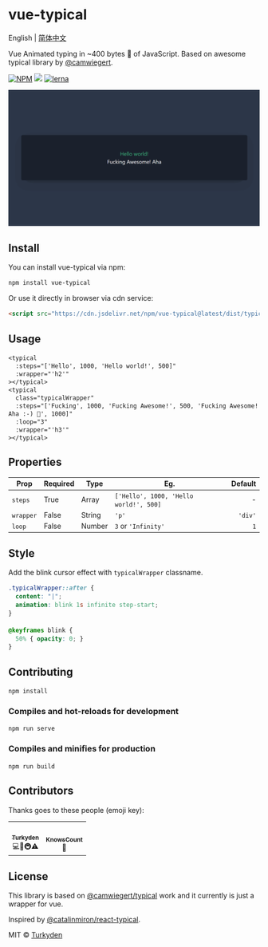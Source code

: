 # vue-typical

English | [简体中文](./README.zh-cn.md) 

Vue Animated typing in ~400 bytes 🐡 of JavaScript. Based on awesome typical library by [@camwiegert](https://github.com/camwiegert/typical).

[![NPM](https://img.shields.io/npm/v/vue-typical.svg)](https://www.npmjs.com/package/react-typical) [![](https://data.jsdelivr.com/v1/package/npm/vue-typical/badge)](https://www.jsdelivr.com/package/npm/vue-typical) [![lerna](https://img.shields.io/badge/maintained%20with-lerna-cc00ff.svg)](https://lerna.js.org/)

[![Vue Typical](./vue-typical.gif)](https://codepen.io/turkyden/pen/abbWPYm)

## Install

You can install vue-typical via npm:

```bash
npm install vue-typical
```

Or use it directly in browser via cdn service:

```html
<script src="https://cdn.jsdelivr.net/npm/vue-typical@latest/dist/typical.umd.min.js"></script>
```

## Usage

``` vue
<typical
  :steps="['Hello', 1000, 'Hello world!', 500]"
  :wrapper="'h2'"
></typical>
<typical
  class="typicalWrapper"
  :steps="['Fucking', 1000, 'Fucking Awesome!', 500, 'Fucking Awesome! Aha :-) 👋', 1000]"
  :loop="3"
  :wrapper="'h3'"
></typical>
```

## Properties

Prop|Required|Type|Eg.| Default |
|--|--|--|--|--:|
|`steps`|True|Array|`['Hello', 1000, 'Hello world!', 500]`| - |
|`wrapper`|False|String|`'p'`|`'div'`
|`loop`|False|Number|`3` or `'Infinity'` |`1`|

## Style

Add the blink cursor effect with `typicalWrapper` classname.

```css
.typicalWrapper::after {
  content: "|";
  animation: blink 1s infinite step-start;
}

@keyframes blink {
  50% { opacity: 0; }
}
```

## Contributing

``` npm
npm install
```

### Compiles and hot-reloads for development

``` npm
npm run serve
```

### Compiles and minifies for production

``` npm
npm run build
```

## Contributors

Thanks goes to these people (emoji key):

<table>
  <tr>
    <td align="center">
      <a href="https://github.com/Turkyden">
        <img src="https://avatars0.githubusercontent.com/u/24560160?s=460&u=36a6072b8220e6ad7c0c7f7dbf97cc3dd796a8d0&v=4" width="100px;" alt=""/><br />
        <sub><b>Turkyden</b></sub></a><br />
        💻📖🚇⚠️
    </td>
    <td align="center">
      <a href="https://github.com/KnowsCount">
        <img src="https://avatars3.githubusercontent.com/u/56480008?s=460&u=19d370371e9be3b09766a4dae4435de3593fd0a9&v=4" width="100px;" alt=""/><br />
        <sub><b>KnowsCount</b></sub></a><br />
        📖
    </td>
  </tr>
</table>  

## License

This library is based on [@camwiegert/typical](https://github.com/camwiegert/typical) work and it currently is just a wrapper for vue.

Inspired by [@catalinmiron/react-typical](https://github.com/catalinmiron/react-typical).

MIT © [Turkyden](https://github.com/Turkyden)
